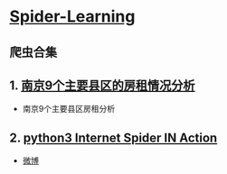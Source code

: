 # [Spider-Learning](https://github.com/geyixin/Spider-Learning)

## 爬虫合集

## 1. [南京9个主要县区的房租情况分析](https://github.com/geyixin/Spider-Learning/tree/master/NJ-lianjia-spider)
+ 南京9个主要县区房租分析
## 2. [python3 Internet Spider IN Action](https://github.com/geyixin/Spider-Learning/tree/master/python3%20Internet%20Spider%20IN%20Action)
+ [微博](https://github.com/geyixin/Spider-Learning/blob/master/python3%20Internet%20Spider%20IN%20Action/code/spider_weibo.py)

